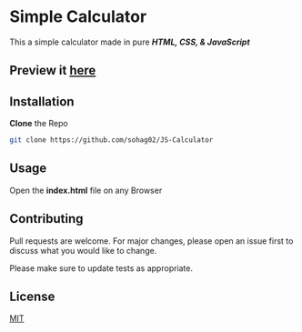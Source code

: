 # Simple Calculator

This a simple calculator made in pure ***HTML, CSS, & JavaScript***

## Preview it [here](sohag02.github.io/JS-Calculator/)

## Installation

**Clone** the Repo

```bash
git clone https://github.com/sohag02/JS-Calculator
```

## Usage

Open the **index.html** file on any Browser

## Contributing
Pull requests are welcome. For major changes, please open an issue first to discuss what you would like to change.

Please make sure to update tests as appropriate.

## License
[MIT](https://choosealicense.com/licenses/mit/)